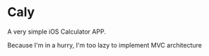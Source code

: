 # Caly
A very simple iOS Calculator APP.

Because I'm in a hurry, I'm too lazy to implement MVC architecture
